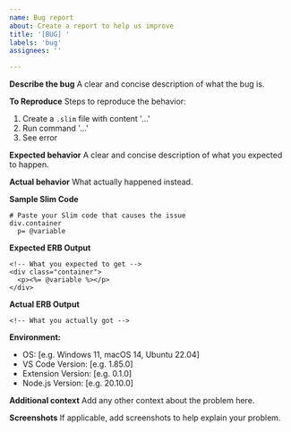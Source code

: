 ```yaml
---
name: Bug report
about: Create a report to help us improve
title: '[BUG] '
labels: 'bug'
assignees: ''

---
```


**Describe the bug**
A clear and concise description of what the bug is.

**To Reproduce**
Steps to reproduce the behavior:
1. Create a `.slim` file with content '...'
2. Run command '...'
3. See error

**Expected behavior**
A clear and concise description of what you expected to happen.

**Actual behavior**
What actually happened instead.

**Sample Slim Code**
```slim
# Paste your Slim code that causes the issue
div.container
  p= @variable
```

**Expected ERB Output**
```erb
<!-- What you expected to get -->
<div class="container">
  <p><%= @variable %></p>
</div>
```

**Actual ERB Output**
```erb
<!-- What you actually got -->
```

**Environment:**
- OS: [e.g. Windows 11, macOS 14, Ubuntu 22.04]
- VS Code Version: [e.g. 1.85.0]
- Extension Version: [e.g. 0.1.0]
- Node.js Version: [e.g. 20.10.0]

**Additional context**
Add any other context about the problem here.

**Screenshots**
If applicable, add screenshots to help explain your problem.